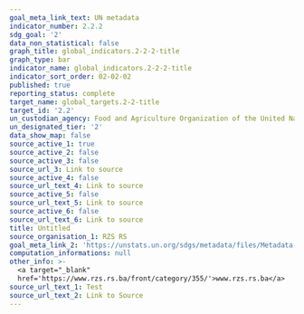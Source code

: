 ```yaml
---
goal_meta_link_text: UN metadata
indicator_number: 2.2.2
sdg_goal: '2'
data_non_statistical: false
graph_title: global_indicators.2-2-2-title
graph_type: bar
indicator_name: global_indicators.2-2-2-title
indicator_sort_order: 02-02-02
published: true
reporting_status: complete
target_name: global_targets.2-2-title
target_id: '2.2'
un_custodian_agency: Food and Agriculture Organization of the United Nations (FAO)
un_designated_tier: '2'
data_show_map: false
source_active_1: true
source_active_2: false
source_active_3: false
source_url_3: Link to source
source_active_4: false
source_url_text_4: Link to source
source_active_5: false
source_url_text_5: Link to source
source_active_6: false
source_url_text_6: Link to source
title: Untitled
source_organisation_1: RZS RS
goal_meta_link_2: 'https://unstats.un.org/sdgs/metadata/files/Metadata-01-01-01a.pdf'
computation_informations: null
other_info: >-
  <a target="_blank"
  href='https://www.rzs.rs.ba/front/category/355/'>www.rzs.rs.ba</a>
source_url_text_1: Test
source_url_text_2: Link to Source
---
```

